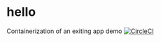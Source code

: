 # hello
Containerization of an exiting app demo
[![CircleCI](https://dl.circleci.com/status-badge/img/gh/oziuzoma/hello/tree/main.svg?style=svg)](https://dl.circleci.com/status-badge/redirect/gh/oziuzoma/hello/tree/main)
